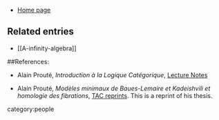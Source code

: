 * [Home page](http://www.logique.jussieu.fr/~alp/)

## Related entries

* [[A-infinity-algebra]]

##References:

* Alain Prouté, _Introduction à la Logique Catégorique_, [Lecture Notes](http://www.logique.jussieu.fr/~alp/cours_2010.pdf)

* Alain Prouté, _Modèles minimaux de Baues-Lemaire et Kadeishvili et homologie des fibrations_, [TAC reprints](http://www.tac.mta.ca/tac/reprints/articles/21/tr21abs.html). This is a reprint of his thesis.

category:people